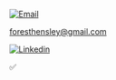 [![Email](https://img.shields.io/badge/Gmail-EA4335?style=for-the-badge&logo=Gmail&logoColor=white)](foresthensley@gmail.com)

foresthensley@gmail.com


[![Linkedin](https://img.shields.io/badge/Linkedin-0A66C2?style=for-the-badge&logo=Linkedin&logoColor=white)](https://www.linkedin.com/in/forest-hensley-5389a889/)

✅